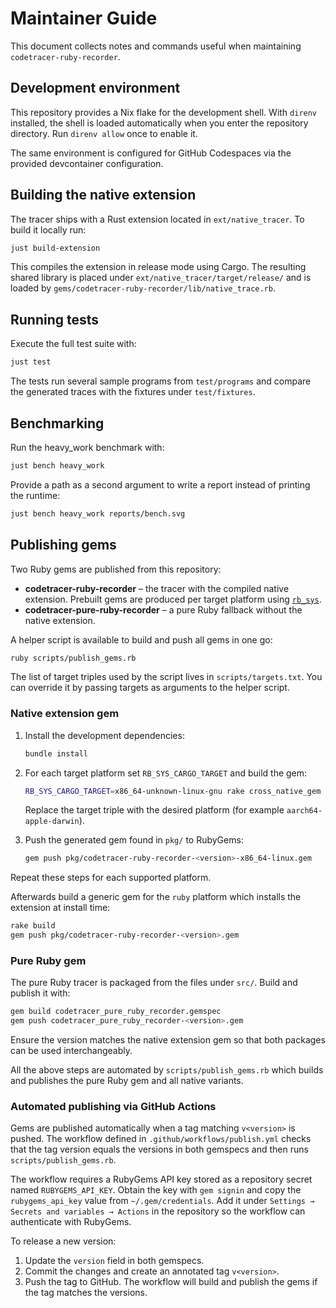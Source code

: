 # Maintainer Guide

This document collects notes and commands useful when maintaining
`codetracer-ruby-recorder`.

## Development environment

This repository provides a Nix flake for the development shell. With
`direnv` installed, the shell is loaded automatically when you enter the
repository directory. Run `direnv allow` once to enable it.

The same environment is configured for GitHub Codespaces via the
provided devcontainer configuration.

## Building the native extension

The tracer ships with a Rust extension located in `ext/native_tracer`.
To build it locally run:

```bash
just build-extension
```

This compiles the extension in release mode using Cargo. The resulting
shared library is placed under
`ext/native_tracer/target/release/` and is loaded by `gems/codetracer-ruby-recorder/lib/native_trace.rb`.

## Running tests

Execute the full test suite with:

```bash
just test
```


The tests run several sample programs from `test/programs` and compare
the generated traces with the fixtures under `test/fixtures`.

## Benchmarking

Run the heavy\_work benchmark with:

```bash
just bench heavy_work
```

Provide a path as a second argument to write a report instead of
printing the runtime:

```bash
just bench heavy_work reports/bench.svg
```

## Publishing gems

Two Ruby gems are published from this repository:

* **codetracer-ruby-recorder** – the tracer with the compiled native
  extension. Prebuilt gems are produced per target platform using
  [`rb_sys`](https://github.com/oxidize-rb/rb-sys).
* **codetracer-pure-ruby-recorder** – a pure Ruby fallback without the
  native extension.

A helper script is available to build and push all gems in one go:

```bash
ruby scripts/publish_gems.rb
```

The list of target triples used by the script lives in
`scripts/targets.txt`. You can override it by passing targets as
arguments to the helper script.

### Native extension gem

1. Install the development dependencies:

   ```bash
   bundle install
   ```

2. For each target platform set `RB_SYS_CARGO_TARGET` and build the gem:

   ```bash
   RB_SYS_CARGO_TARGET=x86_64-unknown-linux-gnu rake cross_native_gem
   ```

   Replace the target triple with the desired platform (for example
   `aarch64-apple-darwin`).

3. Push the generated gem found in `pkg/` to RubyGems:

   ```bash
   gem push pkg/codetracer-ruby-recorder-<version>-x86_64-linux.gem
   ```

Repeat these steps for each supported platform.

Afterwards build a generic gem for the `ruby` platform which installs the
extension at install time:

```bash
rake build
gem push pkg/codetracer-ruby-recorder-<version>.gem
```

### Pure Ruby gem

The pure Ruby tracer is packaged from the files under `src/`. Build and
publish it with:

```bash
gem build codetracer_pure_ruby_recorder.gemspec
gem push codetracer_pure_ruby_recorder-<version>.gem
```

Ensure the version matches the native extension gem so that both
packages can be used interchangeably.

All the above steps are automated by `scripts/publish_gems.rb` which
builds and publishes the pure Ruby gem and all native variants.

### Automated publishing via GitHub Actions

Gems are published automatically when a tag matching `v<version>` is
pushed. The workflow defined in `.github/workflows/publish.yml` checks
that the tag version equals the versions in both gemspecs and then runs
`scripts/publish_gems.rb`.

The workflow requires a RubyGems API key stored as a repository secret
named `RUBYGEMS_API_KEY`. Obtain the key with `gem signin` and copy the
`rubygems_api_key` value from `~/.gem/credentials`. Add it under
`Settings → Secrets and variables → Actions` in the repository so the
workflow can authenticate with RubyGems.

To release a new version:

1. Update the `version` field in both gemspecs.
2. Commit the changes and create an annotated tag `v<version>`.
3. Push the tag to GitHub. The workflow will build and publish the
   gems if the tag matches the versions.
